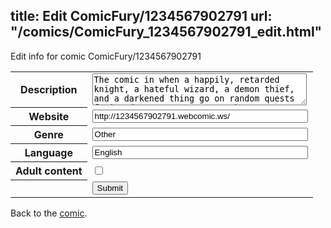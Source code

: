 title: Edit ComicFury/1234567902791
url: "/comics/ComicFury_1234567902791_edit.html"
---
Edit info for comic ComicFury/1234567902791

<form name="comic" action="http://gaepostmail.appspot.com/comic/" method="post">
<table class="comicinfo">
<tr>
<th>Description</th><td><textarea name="description" cols="40" rows="3">The comic in when a happily, retarded knight, a hateful wizard, a demon thief, and a darkened thing go on random quests facing dangerous monsters, characters, and the most challenging, themselves. You've never seen a game like this. Super RPG.</textarea></td>
</tr>
<tr>
<th>Website</th><td><input type="text" name="url" value="http://1234567902791.webcomic.ws/" size="40"/></td>
</tr>
<tr>
<th>Genre</th><td><input type="text" name="genre" value="Other" size="40"/></td>
</tr>
<tr>
<th>Language</th><td><input type="text" name="language" value="English" size="40"/></td>
</tr>
<tr>
<th>Adult content</th><td><input type="checkbox" name="adult" value="adult" /></td>
</tr>
<tr>
<th></th><td>
<input type="hidden" name="comic" value="ComicFury_1234567902791" />
<input type="submit" name="submit" value="Submit" />
</td>
</tr>
</table>
</form>

Back to the [comic](ComicFury_1234567902791.html).
